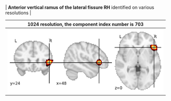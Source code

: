 


| **Anterior vertical ramus of the lateral fissure RH** identified on various resolutions |

| 1024 resolution, the component index number is 703|  
|:---:|  
| ![Component 1024](../1024/final/703.jpg "From component 1024: Anterior vertical ramus of the lateral fissure RH") |